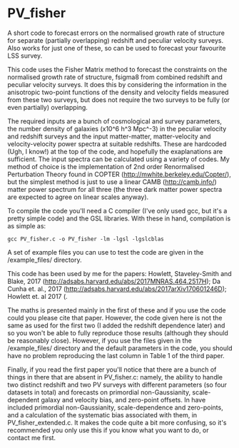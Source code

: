 # PV_fisher
A short code to forecast errors on the normalised growth rate of structure for separate (partially overlapping) redshift and peculiar velocity surveys. Also works for just one of these, so can be used to forecast your favourite LSS survey. 

This code uses the Fisher Matrix method to forecast the constraints on the normalised growth rate of structure, fsigma8 from combined redshift and peculiar velocity surveys. It does this by considering the information in the anisotropic two-point functions of the density and velocity fields measured from these two surveys, but does not require the two surveys to be fully (or even partially) overlapping.

The required inputs are a bunch of cosmological and survey parameters, the number density of galaxies (x10^6 h^3 Mpc^-3) in the peculiar velocity and redshift surveys and the input matter-matter, matter-velocity and velocity-velocity power spectra at suitable redshifts. These are hardcoded (Ugh, I know!) at the top of the code, and hopefully the exaplanations are sufficient. The input spectra can be calculated using a variety of codes. My method of choice is the implementation of 2nd order Renormalised Perturbation Theory found in COPTER (http://mwhite.berkeley.edu/Copter/), but the simplest method is just to use a linear CAMB (http://camb.info/) matter power spectrum for all three (the three dark matter power spectra are expected to agree on linear scales anyway).

To compile the code you'll need a C compiler (I've only used gcc, but it's a pretty simple code) and the GSL libraries. With these in hand, compilation is as simple as:

    gcc PV_fisher.c -o PV_fisher -lm -lgsl -lgslcblas
    
A set of example files you can use to test the code are given in the /example_files/ directory.
    
This code has been used by me for the papers: Howlett, Staveley-Smith and Blake, 2017 (http://adsabs.harvard.edu/abs/2017MNRAS.464.2517H); Da Cunha et. al., 2017 (http://adsabs.harvard.edu/abs/2017arXiv170601246D); Howlett et. al 2017 (.

The maths is presented mainly in the first of these and if you use the code could you please cite that paper. However, the code given here is not the same as used for the first two (I added the redshift dependence later) and so you won't be able to fully reproduce those results (although they should be reasonably close). However, if you use the files given in the /example_files/ directory and the default parameters in the code, you should have no problem reproducing the last column in Table 1 of the third paper.

Finally, if you read the first paper you'll notice that there are a bunch of things in there that are absent in PV_fisher.c: namely, the ability to handle two distinct redshift and two PV surveys with different parameters (so four datasets in total) and forecasts on primordial non-Gaussianity, scale-dependent galaxy and velocity bias, and zero-point offsets. In have included primordial non-Gaussianity, scale-dependence and zero-points, and a calculation of the systematic bias associated with them, in PV_fisher_extended.c. It makes the code quite a bit more confusing, so it's recommended you only use this if you know what you want to do, or contact me first.


